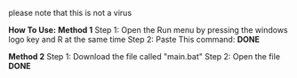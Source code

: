 please note that this is not a virus

**How To Use:**
**Method 1**
Step 1: Open the Run menu by pressing the windows logo key and R at the same time
Step 2: Paste This command:
**DONE**


**Method 2**
Step 1: Download the file called "main.bat"
Step 2: Open the file
**DONE**
